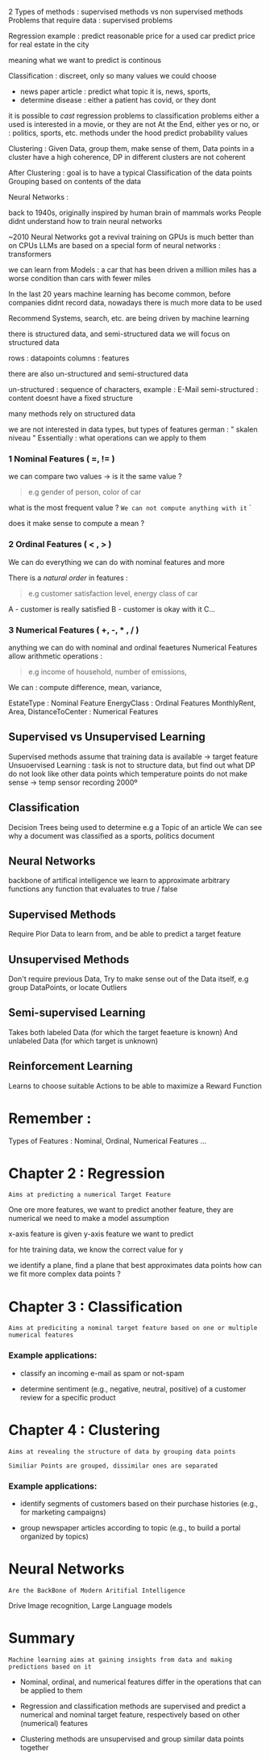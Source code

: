 
2 Types of methods : supervised methods vs non supervised methods 
Problems that require data : supervised problems 


Regression example : 
predict reasonable price for a used car 
predict price for real estate in the city 


meaning what we want to predict is continous 


Classification : 
discreet, only so many values we could choose 
- news paper article :  predict what topic it is, news, sports, 
- determine disease : either a patient has covid, or they dont 

it is possible to *cast* regression problems to classification problems
either a used is interested in a movie, or they are not 
At the End, either yes or no, or : politics, sports, etc.
	methods under the hood predict probability values 


Clustering : 
Given Data, group them, make sense of them, 
Data points in a cluster have a high coherence, DP in different clusters are not coherent

After Clustering : goal is to have a typical Classification of the data points 
Grouping based on contents of the data 


Neural Networks : 

back to 1940s, originally inspired by human brain of mammals works 
People didnt understand how to train neural networks 

~2010 Neural Networks got a revival 
training on GPUs is much better than on CPUs 
LLMs are based on a special form of neural networks : transformers 


we can learn from Models : a car that has been driven a million miles has a worse condition than cars with fewer miles 

In the last 20 years machine learning has become common, before companies didnt record data, nowadays there is much more data to be used 

Recommend Systems, search, etc. are being driven by machine learning 

there is structured data, and semi-structured data
we will focus on structured data 

rows : datapoints 
columns : features 

there are also un-structured and semi-structured data 

un-structured : sequence of characters, example : E-Mail 
semi-structured : content doesnt have a fixed structure

many methods rely on structured data

we are not interested in data types, but types of features 
german : " skalen niveau "
Essentially : what operations can we apply to them 

### 1 Nominal Features  ( =, != )
we can compare two values -> is it the same value ? 
> e.g gender of person, color of car 

what is the most frequent value ? 
` We can not compute anything with it ` `

does it make sense to compute a mean ? 

### 2 Ordinal Features ( < , > )
We can do everything we can do with nominal features and more 

There is a *natural order* in features : 
> e.g customer satisfaction level, energy class of car 

A - customer is really satisfied 
B - customer is okay with it
C...


### 3 Numerical Features ( +, -, * , / )
anything we can do with nominal and ordinal feaetures 
Numerical Features allow arithmetic operations : 

> e.g income of household, number of emissions,

 We can : compute difference, mean, variance, 


EstateType : Nominal Feature 
EnergyClass : Ordinal Features 
MonthlyRent, Area, DistanceToCenter : Numerical Features 


## Supervised vs Unsupervised Learning 
Supervised methods assume that training data is available -> target feature 
Unsuoervised Learning : task is not to structure data, but find out what DP do not look like other data points 
	which temperature points do not make sense -> temp sensor recording 2000º




## Classification 
Decision Trees being used to determine e.g a Topic of an article 
We can see why a document was classified as a sports, politics document 


## Neural Networks 
backbone of artifical intelligence 
we learn to approximate arbitrary functions 
	any function that evaluates to true / false 

## Supervised Methods
Require  Pior Data to learn from, and be able to predict a target feature

## Unsupervised Methods
Don't require previous Data, Try to make sense out of the Data itself, e.g group DataPoints, or locate Outliers

## Semi-supervised Learning
Takes both labeled Data (for which the target feaeture is known)
And unlabeled Data (for which target is unknown)
## Reinforcement Learning
Learns to choose suitable Actions to be able to maximize a Reward Function 




# Remember : 
Types of Features : Nominal, Ordinal, Numerical Features 
...



# Chapter 2 : Regression 

	Aims at predicting a numerical Target Feature



One ore more features, 
we want to predict another feature, they are numerical
we need to make a model assumption 

x-axis feature is given 
y-axis feature we want to predict 

for hte training data, we know the correct value for y 

we identify a plane, find a plane that best approximates data points 
how can we fit more complex data points ? 

# Chapter 3 : Classification 

	Aims at prediciting a nominal target feature based on one or multiple numerical features

### Example applications:

- classify an incoming e-mail as spam or not-spam

-  determine sentiment (e.g., negative, neutral, positive) of a customer review for a specific product


# Chapter 4 : Clustering 

	Aims at revealing the structure of data by grouping data points 

	Similiar Points are grouped, dissimilar ones are separated 

### Example applications:

- identify segments of customers based on their purchase histories (e.g., for marketing campaigns)

- group newspaper articles according to topic (e.g., to build a portal organized by topics)

# Neural Networks 

	Are the BackBone of Modern Aritifial Intelligence 
Drive Image recognition, Large Language models 

# Summary 

	Machine learning aims at gaining insights from data and making predictions based on it

- Nominal, ordinal, and numerical features differ in the operations that can be applied to them

- Regression and classification methods are supervised and predict a numerical and nominal target feature, respectively based on other (numerical) features

- Clustering methods are unsupervised and group similar data points together



